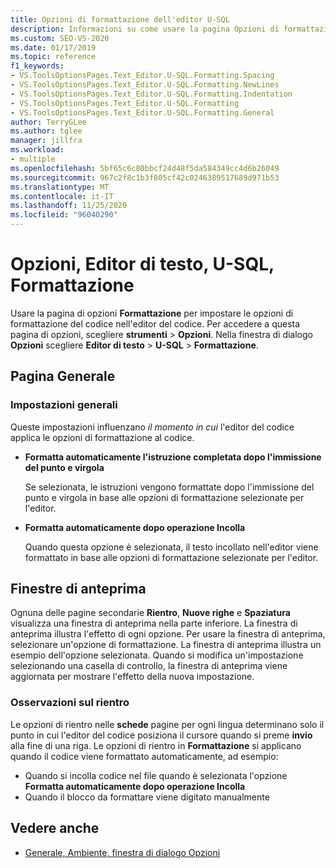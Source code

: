 ```yaml
---
title: Opzioni di formattazione dell'editor U-SQL
description: Informazioni su come usare la pagina Opzioni di formattazione e le relative sottopagine per impostare le opzioni per la formattazione del codice nell'editor di codice durante la programmazione in U-SQL.
ms.custom: SEO-VS-2020
ms.date: 01/17/2019
ms.topic: reference
f1_keywords:
- VS.ToolsOptionsPages.Text_Editor.U-SQL.Formatting.Spacing
- VS.ToolsOptionsPages.Text_Editor.U-SQL.Formatting.NewLines
- VS.ToolsOptionsPages.Text_Editor.U-SQL.Formatting.Indentation
- VS.ToolsOptionsPages.Text_Editor.U-SQL.Formatting
- VS.ToolsOptionsPages.Text_Editor.U-SQL.Formatting.General
author: TerryGLee
ms.author: tglee
manager: jillfra
ms.workload:
- multiple
ms.openlocfilehash: 5bf65c6c80bbcf24d48f5da584349cc4d6b26049
ms.sourcegitcommit: 967c2f8c1b3f805cf42c0246389517689d971b53
ms.translationtype: MT
ms.contentlocale: it-IT
ms.lasthandoff: 11/25/2020
ms.locfileid: "96040290"
---
```

# <a name="options-text-editor-u-sql-formatting"></a>Opzioni, Editor di testo, U-SQL, Formattazione

Usare la pagina di opzioni **Formattazione** per impostare le opzioni di formattazione del codice nell'editor del codice. Per accedere a questa pagina di opzioni, scegliere **strumenti**  >  **Opzioni**. Nella finestra di dialogo **Opzioni** scegliere **Editor di testo** > **U-SQL** > **Formattazione**.

## <a name="general-page"></a>Pagina Generale

### <a name="general-settings"></a>Impostazioni generali

Queste impostazioni influenzano *il momento in cui* l'editor del codice applica le opzioni di formattazione al codice.

- **Formatta automaticamente l'istruzione completata dopo l'immissione del punto e virgola**

   Se selezionata, le istruzioni vengono formattate dopo l'immissione del punto e virgola in base alle opzioni di formattazione selezionate per l'editor.

- **Formatta automaticamente dopo operazione Incolla**

   Quando questa opzione è selezionata, il testo incollato nell'editor viene formattato in base alle opzioni di formattazione selezionate per l'editor.

## <a name="preview-windows"></a>Finestre di anteprima

Ognuna delle pagine secondarie **Rientro**, **Nuove righe** e **Spaziatura** visualizza una finestra di anteprima nella parte inferiore. La finestra di anteprima illustra l'effetto di ogni opzione. Per usare la finestra di anteprima, selezionare un'opzione di formattazione. La finestra di anteprima illustra un esempio dell'opzione selezionata. Quando si modifica un'impostazione selezionando una casella di controllo, la finestra di anteprima viene aggiornata per mostrare l'effetto della nuova impostazione.

### <a name="indentation-remarks"></a>Osservazioni sul rientro

Le opzioni di rientro nelle **schede** pagine per ogni lingua determinano solo il punto in cui l'editor del codice posiziona il cursore quando si preme **invio** alla fine di una riga. Le opzioni di rientro in **Formattazione** si applicano quando il codice viene formattato automaticamente, ad esempio:

- Quando si incolla codice nel file quando è selezionata l'opzione **Formatta automaticamente dopo operazione Incolla**
- Quando il blocco da formattare viene digitato manualmente

## <a name="see-also"></a>Vedere anche

- [Generale, Ambiente, finestra di dialogo Opzioni](../../ide/reference/general-environment-options-dialog-box.md)
